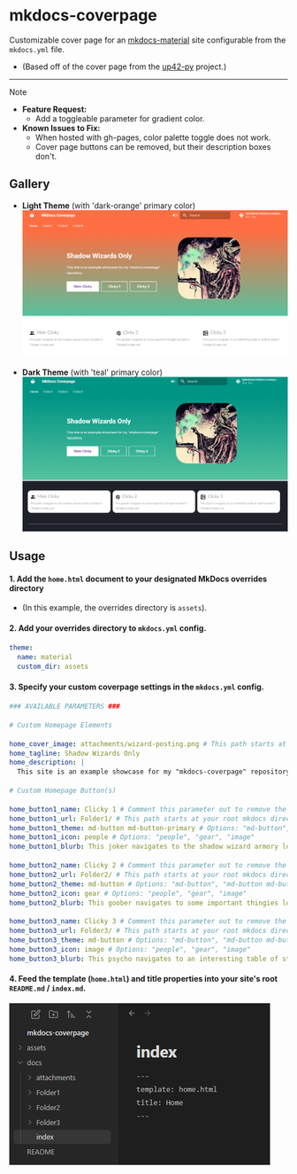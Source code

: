 # mkdocs-coverpage
Customizable cover page for an [mkdocs-material](https://github.com/squidfunk/mkdocs-material) site configurable from the `mkdocs.yml` file.
- (Based off of the cover page from the [up42-py](https://sdk.up42.com/) project.)

---

>[!NOTE]
> - **Feature Request:**
>   - Add a toggleable parameter for gradient color.
> - **Known Issues to Fix:**
>   - When hosted with gh-pages, color palette toggle does not work.
>   - Cover page buttons can be removed, but their description boxes don't.

## Gallery

- **Light Theme** (with 'dark-orange' primary color)
![Light Theme](./docs/attachments/light-theme.png)

- **Dark Theme** (with 'teal' primary color)
![Dark Theme](./docs/attachments/dark-theme.png)

## Usage

#### 1. Add the `home.html` document to your designated MkDocs overrides directory
- (In this example, the overrides directory is `assets`).

#### 2. Add your overrides directory to `mkdocs.yml` config.
```yml
theme:
  name: material
  custom_dir: assets
```

#### 3. Specify your custom coverpage settings in the `mkdocs.yml` config.
```yml
### AVAILABLE PARAMETERS ###

# Custom Homepage Elements

home_cover_image: attachments/wizard-posting.png # This path starts at your root mkdocs directory.
home_tagline: Shadow Wizards Only
home_description: |
  This site is an example showcase for my "mkdocs-coverpage" repository. 

# Custom Homepage Button(s)

home_button1_name: Clicky 1 # Comment this parameter out to remove the button.
home_button1_url: Folder1/ # This path starts at your root mkdocs directory.
home_button1_theme: md-button md-button-primary # Options: "md-button", "md-button md-button--primary"
home_button1_icon: people # Options: "people", "gear", "image"
home_button1_blurb: This joker navigates to the shadow wizard armory located in "/Folder1/index.md"

home_button2_name: Clicky 2 # Comment this parameter out to remove the button.
home_button2_url: Folder2/ # This path starts at your root mkdocs directory.
home_button2_theme: md-button # Options: "md-button", "md-button md-button--primary"
home_button2_icon: gear # Options: "people", "gear", "image"
home_button2_blurb: This goober navigates to some important thingies located in "/Folder2/index.md"

home_button3_name: Clicky 3 # Comment this parameter out to remove the button.
home_button3_url: Folder3/ # This path starts at your root mkdocs directory.
home_button3_theme: md-button # Options: "md-button", "md-button md-button--primary"
home_button3_icon: image # Options: "people", "gear", "image"
home_button3_blurb: This psycho navigates to an interesting table of stuff located in "/Folder3/index.md"
```

#### 4. Feed the template (`home.html`) and title properties into your site's root `README.md` / `index.md`.

![Properties](./docs/attachments/properties.png)


